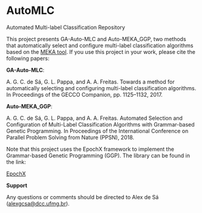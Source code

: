 # AutoMLC
Automated Multi-label Classification Repository

This project presents GA-Auto-MLC and Auto-MEKA_GGP, two methods that automatically select and configure multi-label classification algorithms based on the [MEKA tool](http://waikato.github.io/meka/). If you use this project in your work, please cite the following papers:

**GA-Auto-MLC**:

A. G. C. de Sá, G. L. Pappa, and A. A. Freitas. Towards a method for automatically selecting and configuring multi-label classification algorithms. In Proceedings of the GECCO Companion, pp. 1125–1132, 2017.

**Auto-MEKA_GGP**:

A. G. C. de Sá, G. L. Pappa, and A. A. Freitas. Automated Selection and Configuration of Multi-Label Classification Algorithms with Grammar-based Genetic Programming. In Proceedings of the  International Conference on Parallel Problem Solving from Nature (PPSN), 2018.



Note that this project uses the EpochX framework to implement the Grammar-based Genetic Programming (GGP). The library can be found in the link:

[EpochX](https://www.epochx.org/) 


**Support**

Any questions or comments should be directed to Alex de Sá (alexgcsa@dcc.ufmg.br).

